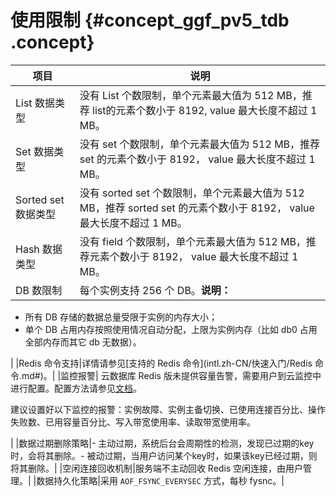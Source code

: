 # 使用限制 {#concept_ggf_pv5_tdb .concept}

|项目|说明|
|--|--|
|List 数据类型|没有 List 个数限制，单个元素最大值为 512 MB，推荐 list的元素个数小于 8192, value 最大长度不超过 1 MB。|
|Set 数据类型|没有 set 个数限制，单个元素最大值为 512 MB，推荐 set 的元素个数小于 8192， value 最大长度不超过 1 MB。|
|Sorted set 数据类型|没有 sorted set 个数限制，单个元素最大值为 512 MB，推荐 sorted set 的元素个数小于 8192， value 最大长度不超过 1 MB。|
|Hash 数据类型|没有 field 个数限制，单个元素最大值为 512 MB，推荐元素个数小于 8192， value 最大长度不超过 1 MB。|
|DB 数限制|每个实例支持 256 个 DB。**说明：** 

-   所有 DB 存储的数据总量受限于实例的内存大小；
-   单个 DB 占用内存按照使用情况自动分配，上限为实例内存（比如 db0 占用全部内存而其它 db 无数据）。

|
|Redis 命令支持|详情请参见[支持的 Redis 命令](intl.zh-CN/快速入门/Redis 命令.md#)。|
|监控报警| 云数据库 Redis 版未提供容量告警，需要用户到云监控中进行配置。配置方法请参见[文档](../../../../intl.zh-CN/用户指南/云服务监控/云数据库Redis版监控.md#)。

 建议设置好以下监控的报警：实例故障、实例主备切换、已使用连接百分比、操作失败数、已用容量百分比、写入带宽使用率、读取带宽使用率。

 |
|数据过期删除策略|- 主动过期，系统后台会周期性的检测，发现已过期的key时，会将其删除。- 被动过期，当用户访问某个key时，如果该key已经过期，则将其删除。|
|空闲连接回收机制|服务端不主动回收 Redis 空闲连接，由用户管理。|
|数据持久化策略|采用 `AOF_FSYNC_EVERYSEC` 方式，每秒 fysnc。|

